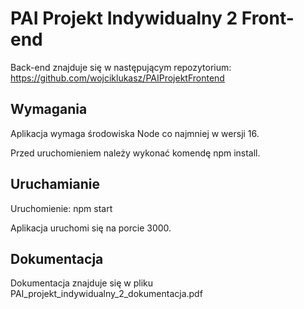 # PAI Projekt Indywidualny 2 Front-end

Back-end znajduje się w następującym repozytorium:
https://github.com/wojciklukasz/PAIProjektFrontend

## Wymagania
Aplikacja wymaga środowiska Node co najmniej w wersji 16.

Przed uruchomieniem należy wykonać komendę npm install.

## Uruchamianie
Uruchomienie: npm start

Aplikacja uruchomi się na porcie 3000.


## Dokumentacja
Dokumentacja znajduje się w pliku PAI_projekt_indywidualny_2_dokumentacja.pdf